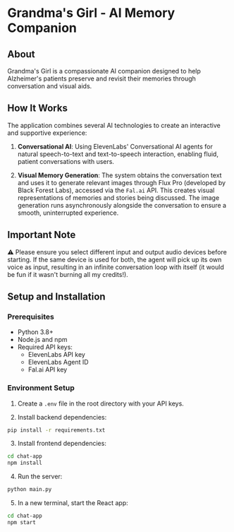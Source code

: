 # Grandma's Girl - AI Memory Companion

## About
Grandma's Girl is a compassionate AI companion designed to help Alzheimer's patients preserve and revisit their memories through conversation and visual aids.

## How It Works
The application combines several AI technologies to create an interactive and supportive experience:

1. **Conversational AI**: Using ElevenLabs' Conversational AI agents for natural speech-to-text and text-to-speech interaction, enabling fluid, patient conversations with users.

2. **Visual Memory Generation**: The system obtains the conversation text and uses it to generate relevant images through Flux Pro (developed by Black Forest Labs), accessed via the `Fal.ai` API. This creates visual representations of memories and stories being discussed. The image generation runs asynchronously alongside the conversation to ensure a smooth, uninterrupted experience.

## Important Note
⚠️ Please ensure you select different input and output audio devices before starting. If the same device is used for both, the agent will pick up its own voice as input, resulting in an infinite conversation loop with itself (it would be fun if it wasn't burning all my credits!).

## Setup and Installation

### Prerequisites
- Python 3.8+
- Node.js and npm
- Required API keys:
  - ElevenLabs API key
  - ElevenLabs Agent ID
  - Fal.ai API key

### Environment Setup
1. Create a `.env` file in the root directory with your API keys.

2. Install backend dependencies:
```bash
pip install -r requirements.txt
```

3. Install frontend dependencies:
```bash
cd chat-app
npm install
```

4. Run the server:
```bash
python main.py
```

5. In a new terminal, start the React app:
```bash
cd chat-app
npm start
```
